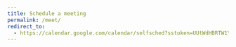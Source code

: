```yaml
---
title: Schedule a meeting
permalink: /meet/
redirect_to:
  - https://calendar.google.com/calendar/selfsched?sstoken=UUtWdHBRTW1YaTZEfGRlZmF1bHR8OTgwMTliMjg0MDBiYThiMDJjNmQwOGMyOGU0NTQ3ODY
---
```

